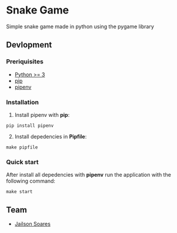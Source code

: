 # Snake Game
Simple snake game made in python using the pygame library

## Devlopment

### Preriquisites
* [Python >= 3](https://www.python.org)
* [pip](https://pypi.org/project/pip/)
* [pipenv](https://github.com/pypa/pipenv)

### Installation

1. Install pipenv with __pip__:
  ```
  pip install pipenv
  ```

2. Install depedencies in __Pipfile__:

  ```
  make pipfile
  ```

### Quick start

After install all depedencies with __pipenv__ run the application with the following command:

```
make start
```

## Team
* [Jailson Soares](https://github.com/jailsonsf/)
